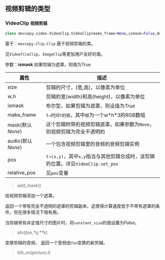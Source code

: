 ## 视频剪辑的类型
### VideoClip `视频剪辑`
> 
``` python
class moviepy.video.VideoClip.VideoClip(make_frame=None,ismask=False,duration=None,has_constant_size=True)
```
基于：`moviepy.Clip.Clip`
基于视频剪辑的类。

见`VideofileClip`、`ImageClip`等更加用户友好的类。

参数：**ismask** 如果剪辑为遮罩，则值为True


|属性|描述|
|-|-|
|size|剪辑的尺寸，(宽,高)，以像素为单位|
|w,h|剪辑的宽(width)和高(height)，以像素为单位|
|ismask|布尔型，如果剪辑为遮罩，则设值为*True*|
|make_frame|`t→时间t的帧`，其中`帧`为一个w\*h\*3的RGB数组|
|mask(默认*None*)|这个剪辑附带的视频剪辑遮罩。如果参数为`None`，则视频剪辑为完全不透明的|
|audio(默认*None*)|一个包含视频剪辑里的音频的音频剪辑实例|
|pos|`t→(x,y)`，其中`x,y`指当与其他剪辑合成时，该剪辑的位置。详见`VideoClip.set_pos`|
|relative_pos|见`pos`变量|

> add_mask()

给视频剪辑添加一个遮罩。

返回一个带有完全不透明的遮罩的剪辑副本。这使得计算速度低于不带有遮罩的条件，但在很多情况下很有用。

当剪辑带有非定值尺寸的图片时，将`constant_size`的值设置为*False*。

> afx(*fun,\*a,\*\*k*)

变换剪辑的音频。
返回一个音频由`fun`变换的新剪辑。

> blit_on(*picture,t*)

